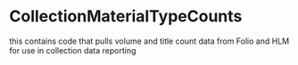 # CollectionMaterialTypeCounts
this contains code that pulls volume and title count data from Folio and HLM for use in collection data reporting

